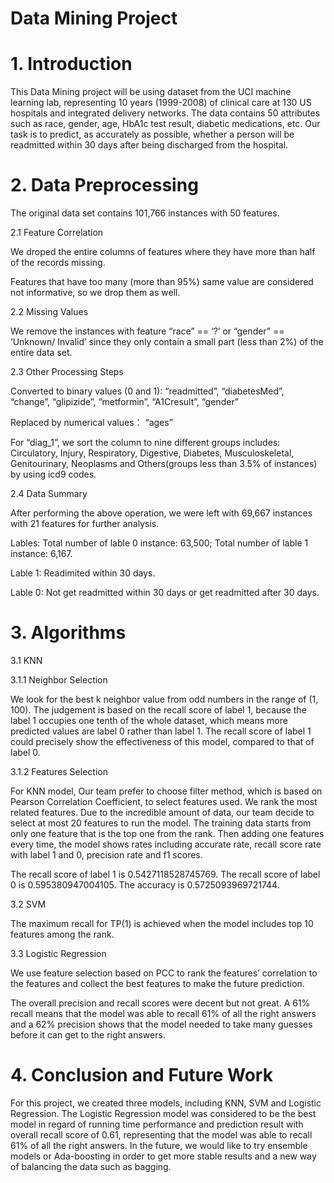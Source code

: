 # Data Mining Project

# 1. Introduction

This Data Mining project will be using dataset from the UCI machine learning lab, representing 10 years (1999-2008) of clinical care at 130 US hospitals and integrated delivery networks. The data contains 50 attributes such as race, gender, age, HbA1c test result, diabetic medications, etc. Our task is to predict, as accurately as possible, whether a person will be readmitted within 30 days after being discharged from the hospital.

# 2. Data Preprocessing 
The original data set contains 101,766 instances with 50 features.

2.1 Feature Correlation 

We droped the entire columns of features where they have more than half of the records missing. 

Features that have too many (more than 95%) same value are considered not informative, so we drop them as well. 

2.2 Missing Values 

We remove the instances with feature “race” == ‘?’ or “gender” == ‘Unknown/ Invalid’ since they only contain a small part (less than 2%) of the entire data set. 

2.3 Other Processing Steps 

Converted to binary values (0 and 1): “readmitted”, “diabetesMed”, “change”, “glipizide”, “metformin”, “A1Cresult”, “gender” 

Replaced by numerical values： “ages” 

For “diag_1”, we sort the column to nine different groups includes: Circulatory,  Injury, Respiratory, Digestive, Diabetes, Musculoskeletal, Genitourinary, Neoplasms and Others(groups less than 3.5% of instances) by using icd9 codes. 

2.4 Data Summary

After performing the above operation, we were left with 69,667 instances with 21 features for further analysis. 

Lables: Total number of lable 0 instance: 63,500; Total number of lable 1 instance: 6,167.

Lable 1: Readimited within 30 days.

Lable 0: Not get readmitted within 30 days or get readmitted after 30 days.

# 3. Algorithms

3.1 KNN

3.1.1 Neighbor Selection

We look for the best k neighbor value from odd numbers in the range of (1, 100). The judgement is based on the recall score of label 1, because the label 1 occupies one tenth of the whole dataset, which means more predicted values are label 0 rather than label 1. The recall score of label 1 could precisely show the effectiveness of this model, compared to that of label 0.  

3.1.2 Features Selection

For KNN model, Our team prefer to choose filter method, which is based on Pearson Correlation Coefficient,  to select features used. We rank the most related features. Due to the incredible amount of data, our team decide to select at most 20 features to run the model. The training data starts from only one feature that is the top one from the rank. Then adding one features every time, the model shows rates including accurate rate, recall score rate with label 1 and 0, precision rate and f1 scores. 

The recall score of label 1 is 0.5427118528745769. The recall score of label 0 is 0.595380947004105. The accuracy is 0.5725093969721744. 

3.2 SVM

The maximum recall for TP(1) is achieved when the model includes top 10 features among the rank. 

3.3 Logistic Regression

We use feature selection based on PCC to rank the features’ correlation to the features and collect the best features to make the future prediction.

The overall precision and recall scores were decent but not great. A 61% recall means that the model was able to recall 61% of all the right answers and a 62% precision shows that the model needed to take many guesses before it can get to the right answers.  

# 4. Conclusion and Future Work 

For this project, we created three models, including KNN, SVM and Logistic Regression. The Logistic Regression model was considered to be the best model in regard of running time performance and prediction result with overall recall score of 0.61, representing that the model was able to recall 61% of all the right answers. In the future, we would like to try ensemble models or Ada-boosting in order to get more stable results and a new way of balancing the data such as bagging. 

